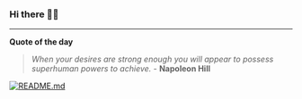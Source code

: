 ### Hi there 👋🏻


---

**Quote of the day**

> *When your desires are strong enough you will appear to possess superhuman powers to achieve.* - **Napoleon Hill** 

[![README.md](https://github.com/marcolovazzano/marcolovazzano/actions/workflows/readme.yml/badge.svg?branch=main)](https://github.com/marcolovazzano/marcolovazzano/actions/workflows/readme.yml)
